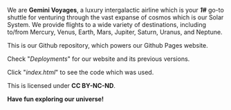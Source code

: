 We are **Gemini Voyages**, a luxury intergalactic airline which is your _**1#**_ go-to shuttle for venturing through the vast expanse of cosmos which is our Solar System. We provide flights to a wide variety of destinations, including to/from Mercury, Venus, Earth, Mars, Jupiter, Saturn, Uranus, and Neptune.

This is our Github repository, which powers our Github Pages website.

Check "_Deployments_" for our website and its previous versions.

Click "_index.html_" to see the code which was used.

This is licensed under **CC BY-NC-ND**.

**Have fun exploring our universe!**
